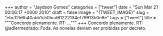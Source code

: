 
+++
author = "Jaydson Gomes"
categories = ["tweet"]
date = "Sun Mar 21 00:06:17 +0000 2010"
draft = false
image = "{TWEET_IMAGE}"
slug = "ebc1256b40abb1c505cd61222134ef79913b0e8e"
tags = ["tweet"]
title = """Concordo plenamente. RT: ..."""
+++
Concordo plenamente. RT: @adlermedrado: Foda. As novelas deviam ser proibidas por decreto.
